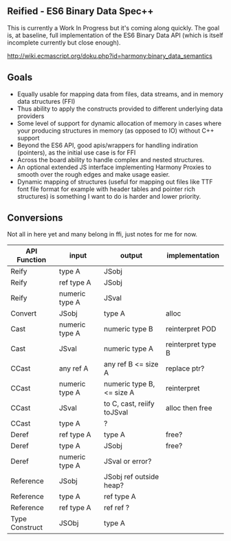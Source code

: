 ## Reified - ES6 Binary Data Spec++

This is currently a Work In Progress but it's coming along quickly. The goal is, at baseline, full implementation of the ES6 Binary Data API (which is itself incomplete currently but close enough).

http://wiki.ecmascript.org/doku.php?id=harmony:binary_data_semantics

## Goals

* Equally usable for mapping data from files, data streams, and in memory data structures (FFI)
* Thus ability to apply the constructs provided to different underlying data providers
* Some level of support for dynamic allocation of memory in cases where your producing structures in memory (as opposed to IO) without C++ support
* Beyond the ES6 API, good apis/wrappers for handling indiration (pointers), as the initial use case is for FFI
* Across the board ability to handle complex and nested structures.
* An optional extended JS interface implementing Harmony Proxies to smooth over the rough edges and make usage easier.
* Dynamic mapping of structures (useful for mapping out files like TTF font file format for example with header tables and pointer rich structures) is something I want to do is harder and lower priority.


## Conversions

Not all in here yet and many belong in ffi, just notes for me for now.


 API Function  | input           | output                      |  implementation
---------------|-----------------|-----------------------------|-----------------------
Reify          |          type A | JSobj                       |                    
Reify          |      ref type A | JSobj                       |                    
Reify          |  numeric type A | JSval                       |                    
Convert        |           JSobj | type A                      |  alloc             
Cast           |  numeric type A | numeric type B              |  reinterpret POD   
Cast           |           JSval | numeric type A              |  reinterpret type B
CCast          |       any ref A | any ref B <= size A         |  replace ptr?      
CCast          |  numeric type A | numeric type B, <= size A   |  reinterpret       
CCast          |           JSval | to C, cast, reiify toJSval  |  alloc then free   
CCast          |          type A | ?                           |                    
Deref          |      ref type A | type A                      |  free?             
Deref          |          type A | JSobj                       |  free?             
Deref          |  numeric type A | JSval or error?             |                    
Reference      |           JSobj | JSobj ref outside heap?     |                    
Reference      |          type A | ref type A                  |                    
Reference      |      ref type A | ref ref ?                   |                    
Type Construct |           JSObj | type A                      |                    